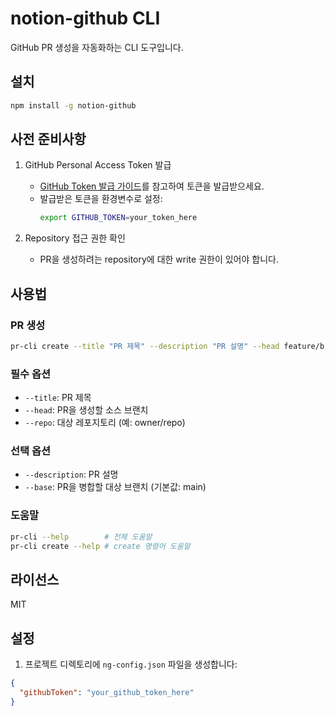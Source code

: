 # notion-github CLI

GitHub PR 생성을 자동화하는 CLI 도구입니다.

## 설치

```bash
npm install -g notion-github
```

## 사전 준비사항

1. GitHub Personal Access Token 발급

   - [GitHub Token 발급 가이드](./docs/GITHUB_TOKEN.md)를 참고하여 토큰을 발급받으세요.
   - 발급받은 토큰을 환경변수로 설정:
     ```bash
     export GITHUB_TOKEN=your_token_here
     ```

2. Repository 접근 권한 확인
   - PR을 생성하려는 repository에 대한 write 권한이 있어야 합니다.

## 사용법

### PR 생성

```bash
pr-cli create --title "PR 제목" --description "PR 설명" --head feature/branch --repo owner/repo
```

### 필수 옵션

- `--title`: PR 제목
- `--head`: PR을 생성할 소스 브랜치
- `--repo`: 대상 레포지토리 (예: owner/repo)

### 선택 옵션

- `--description`: PR 설명
- `--base`: PR을 병합할 대상 브랜치 (기본값: main)

### 도움말

```bash
pr-cli --help        # 전체 도움말
pr-cli create --help # create 명령어 도움말
```

## 라이선스

MIT

## 설정

1. 프로젝트 디렉토리에 `ng-config.json` 파일을 생성합니다:

```json
{
  "githubToken": "your_github_token_here"
}
```
